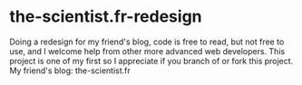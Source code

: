 # the-scientist.fr-redesign
Doing a redesign for my friend's blog, code is free to read, but not free to use,  and I welcome help from other more advanced web developers.
This project is one of my first so I appreciate if you branch of or fork this project.
My friend's blog: the-scientist.fr
